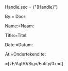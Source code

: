 Handle.sec = ("{Handle}")

By:= Door:

Name:=Naam:

Title:=Titel:

Date:=Datum:

At:=Ondertekend te:

=[zF/Agt/0/Sign/Entity/0.md]